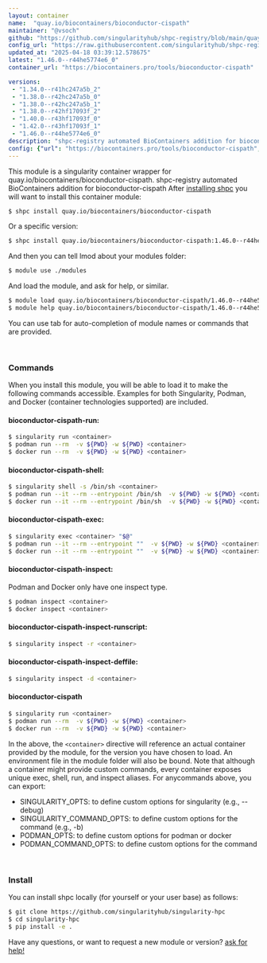 ```yaml
---
layout: container
name:  "quay.io/biocontainers/bioconductor-cispath"
maintainer: "@vsoch"
github: "https://github.com/singularityhub/shpc-registry/blob/main/quay.io/biocontainers/bioconductor-cispath/container.yaml"
config_url: "https://raw.githubusercontent.com/singularityhub/shpc-registry/main/quay.io/biocontainers/bioconductor-cispath/container.yaml"
updated_at: "2025-04-18 03:39:12.578675"
latest: "1.46.0--r44he5774e6_0"
container_url: "https://biocontainers.pro/tools/bioconductor-cispath"

versions:
 - "1.34.0--r41hc247a5b_2"
 - "1.38.0--r42hc247a5b_0"
 - "1.38.0--r42hc247a5b_1"
 - "1.38.0--r42hf17093f_2"
 - "1.40.0--r43hf17093f_0"
 - "1.42.0--r43hf17093f_1"
 - "1.46.0--r44he5774e6_0"
description: "shpc-registry automated BioContainers addition for bioconductor-cispath"
config: {"url": "https://biocontainers.pro/tools/bioconductor-cispath", "maintainer": "@vsoch", "description": "shpc-registry automated BioContainers addition for bioconductor-cispath", "latest": {"1.46.0--r44he5774e6_0": "sha256:54efc7c557af215a6ced8a63dfffc94b90f414c27919f26a642e57265a9272cd"}, "tags": {"1.34.0--r41hc247a5b_2": "sha256:5fb1c643bd4f9fedf159806793a9473db91d3f62cb7007b3c95db105b91297d5", "1.38.0--r42hc247a5b_0": "sha256:ef78b9e29badcc41743ae56b54b2e76484ab97eed45fa9a126dd301cf4300525", "1.38.0--r42hc247a5b_1": "sha256:65acba7923e8036702e6130c4d8a1b361c91d91bc2a75c0d8cff0f328cfc51a7", "1.38.0--r42hf17093f_2": "sha256:f6a2213ed1b470a8e67844bc1c517f0c5841ed5850ecd0cb9356d1dee853e270", "1.40.0--r43hf17093f_0": "sha256:feb36906d1b09dbca54d2368323e3d4907ecfa644cdd5ec52d50b9b4d45bee86", "1.42.0--r43hf17093f_1": "sha256:8365ea5595f5c8a3a1d141424fc9ff43b1250ae5f49b7942062828d524c87b0e", "1.46.0--r44he5774e6_0": "sha256:54efc7c557af215a6ced8a63dfffc94b90f414c27919f26a642e57265a9272cd"}, "docker": "quay.io/biocontainers/bioconductor-cispath"}
---
```


This module is a singularity container wrapper for quay.io/biocontainers/bioconductor-cispath.
shpc-registry automated BioContainers addition for bioconductor-cispath
After [installing shpc](#install) you will want to install this container module:


```bash
$ shpc install quay.io/biocontainers/bioconductor-cispath
```

Or a specific version:

```bash
$ shpc install quay.io/biocontainers/bioconductor-cispath:1.46.0--r44he5774e6_0
```

And then you can tell lmod about your modules folder:

```bash
$ module use ./modules
```

And load the module, and ask for help, or similar.

```bash
$ module load quay.io/biocontainers/bioconductor-cispath/1.46.0--r44he5774e6_0
$ module help quay.io/biocontainers/bioconductor-cispath/1.46.0--r44he5774e6_0
```

You can use tab for auto-completion of module names or commands that are provided.

<br>

### Commands

When you install this module, you will be able to load it to make the following commands accessible.
Examples for both Singularity, Podman, and Docker (container technologies supported) are included.

#### bioconductor-cispath-run:

```bash
$ singularity run <container>
$ podman run --rm  -v ${PWD} -w ${PWD} <container>
$ docker run --rm  -v ${PWD} -w ${PWD} <container>
```

#### bioconductor-cispath-shell:

```bash
$ singularity shell -s /bin/sh <container>
$ podman run --it --rm --entrypoint /bin/sh  -v ${PWD} -w ${PWD} <container>
$ docker run --it --rm --entrypoint /bin/sh  -v ${PWD} -w ${PWD} <container>
```

#### bioconductor-cispath-exec:

```bash
$ singularity exec <container> "$@"
$ podman run --it --rm --entrypoint ""  -v ${PWD} -w ${PWD} <container> "$@"
$ docker run --it --rm --entrypoint ""  -v ${PWD} -w ${PWD} <container> "$@"
```

#### bioconductor-cispath-inspect:

Podman and Docker only have one inspect type.

```bash
$ podman inspect <container>
$ docker inspect <container>
```

#### bioconductor-cispath-inspect-runscript:

```bash
$ singularity inspect -r <container>
```

#### bioconductor-cispath-inspect-deffile:

```bash
$ singularity inspect -d <container>
```



#### bioconductor-cispath

```bash
$ singularity run <container>
$ podman run --rm  -v ${PWD} -w ${PWD} <container>
$ docker run --rm  -v ${PWD} -w ${PWD} <container>
```


In the above, the `<container>` directive will reference an actual container provided
by the module, for the version you have chosen to load. An environment file in the
module folder will also be bound. Note that although a container
might provide custom commands, every container exposes unique exec, shell, run, and
inspect aliases. For anycommands above, you can export:

 - SINGULARITY_OPTS: to define custom options for singularity (e.g., --debug)
 - SINGULARITY_COMMAND_OPTS: to define custom options for the command (e.g., -b)
 - PODMAN_OPTS: to define custom options for podman or docker
 - PODMAN_COMMAND_OPTS: to define custom options for the command

<br>

### Install

You can install shpc locally (for yourself or your user base) as follows:

```bash
$ git clone https://github.com/singularityhub/singularity-hpc
$ cd singularity-hpc
$ pip install -e .
```

Have any questions, or want to request a new module or version? [ask for help!](https://github.com/singularityhub/singularity-hpc/issues)